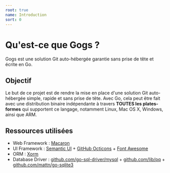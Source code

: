 ```yaml
---
root: true
name: Introduction
sort: 0
---
```


# Qu'est-ce que Gogs ?

Gogs est une solution Git auto-hébergée garantie sans prise de tête et écrite en Go.

## Objectif

Le but de ce projet est de rendre la mise en place d'une solution Git auto-hébergée simple, rapide et sans prise de tête.
Avec Go, cela peut être fait avec une distribution binaire indépendante à travers **TOUTES les plates-formes** qui supportent ce langage, notamment Linux, Mac OS X, Windows, ainsi que ARM.

## Ressources utilisées

- Web Framework : [Macaron](https://github.com/go-macaron/macaron)
- UI Framework : [Semantic UI](https://semantic-ui.com/) + [GitHub Octicons](https://octicons.github.com/) + [Font Awesome](https://fontawesome.com/)
- ORM : [Xorm](https://gitea.com/xorm/xorm)
- Database Driver : [github.com/go-sql-driver/mysql](https://github.com/go-sql-driver/mysql) + [github.com/lib/pq](https://github.com/lib/pq) + [github.com/mattn/go-sqlite3](https://github.com/mattn/go-sqlite3)


